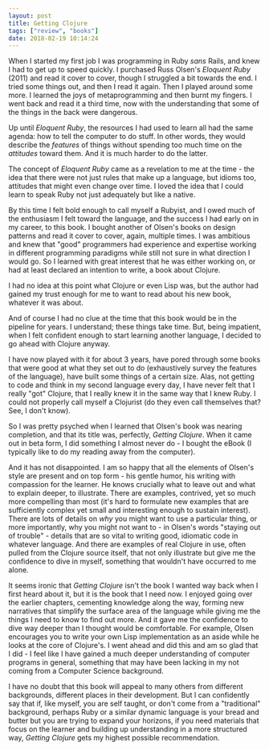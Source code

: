 ```yaml
---
layout: post
title: Getting Clojure
tags: ["review", "books"]
date: 2018-02-19 10:14:24
---
```


When I started my first job I was programming in Ruby *sans* Rails,
and knew I had to get up to speed quickly. I purchased Russ Olsen's
*Eloquent Ruby* (2011) and read it cover to cover, though I struggled
a bit towards the end. I tried some things out, and then I read it
again. Then I played around some more. I learned the joys of
metaprogramming and then burnt my fingers. I went back and read it a
third time, now with the understanding that some of the things in the
back were dangerous.

Up until *Eloquent Ruby*, the resources I had used to learn all had
the same agenda: how to tell the computer to do stuff. In other words,
they would describe the *features* of things without spending too much
time on the *attitudes* toward them. And it is much harder to do the
latter.

The concept of *Eloquent Ruby* came as a revelation to me at the
time - the idea that there were not just rules that make up a
language, but idioms too, attitudes that might even change over
time. I loved the idea that I could learn to speak Ruby not just
adequately but like a native.

By this time I felt bold enough to call myself a Rubyist, and I owed
much of the enthusiasm I felt toward the language, and the success I
had early on in my career, to this book. I bought another of Olsen's
books on design patterns and read it cover to cover, again, multiple
times. I was ambitious and knew that "good" programmers had experience
and expertise working in different programming paradigms while still
not sure in what direction I would go. So I learned with great
interest that he was either working on, or had at least declared an
intention to write, a book about Clojure.

I had no idea at this point what Clojure or even Lisp was, but the
author had gained my trust enough for me to want to read about his new
book, whatever it was about.

And of course I had no clue at the time that this book would be in the
pipeline for years. I understand; these things take time. But, being
impatient, when I felt confident enough to start learning another
language, I decided to go ahead with Clojure anyway.

I have now played with it for about 3 years, have pored through some
books that were good at what they set out to do (exhaustively survey
the features of the language), have built some things of a certain
size. Alas, not getting to code and think in my second language every
day, I have never felt that I really "got" Clojure, that I really knew
it in the same way that I knew Ruby. I could not properly call myself
a Clojurist (do they even call themselves that? See, I don't know).

So I was pretty psyched when I learned that Olsen's book was nearing
completion, and that its title was, perfectly, *Getting Clojure*. When
it came out in beta form, I did something I almost never do - I bought
the eBook (I typically like to do my reading away from the computer).

And it has not disappointed. I am so happy that all the elements of
Olsen's style are present and on top form - his gentle humor, his
writing with compassion for the learner. He knows crucially what to
leave out and what to explain deeper, to illustrate. There are
examples, contrived, yet so much more compelling than most (it's hard
to formulate new examples that are sufficiently complex yet small and
interesting enough to sustain interest). There are lots of details on
*why* you might want to use a particular thing, or more importantly,
why you might not want to - in Olsen's words "staying out of
trouble" - details that are so vital to writing good, idiomatic code
in whatever language. And there are examples of real Clojure in use,
often pulled from the Clojure source itself, that not only illustrate
but give me the confidence to dive in myself, something that wouldn't
have occurred to me alone.

It seems ironic that *Getting Clojure* isn't the book I wanted way
back when I first heard about it, but it is the book that I need now.
I enjoyed going over the earlier chapters, cementing knowledge along
the way, forming new narratives that simplify the surface area of the
language while giving me the things I need to know to find out
more. And it gave me the confidence to dive way deeper than I thought
would be comfortable. For example, Olsen encourages you to write your
own Lisp implementation as an aside while he looks at the core of
Clojure's. I went ahead and did this and am so glad that I did - I
feel like I have gained a much deeper understanding of computer
programs in general, something that may have been lacking in my not
coming from a Computer Science background.

I have no doubt that this book will appeal to many others from
different backgrounds, different places in their development. But I
can confidently say that if, like myself, you are self taught, or
don't come from a "traditional" background, perhaps Ruby or a similar
dynamic language is your bread and butter but you are trying to expand
your horizons, if you need materials that focus on the learner and
building up understanding in a more structured way, *Getting Clojure*
gets my highest possible recommendation.
